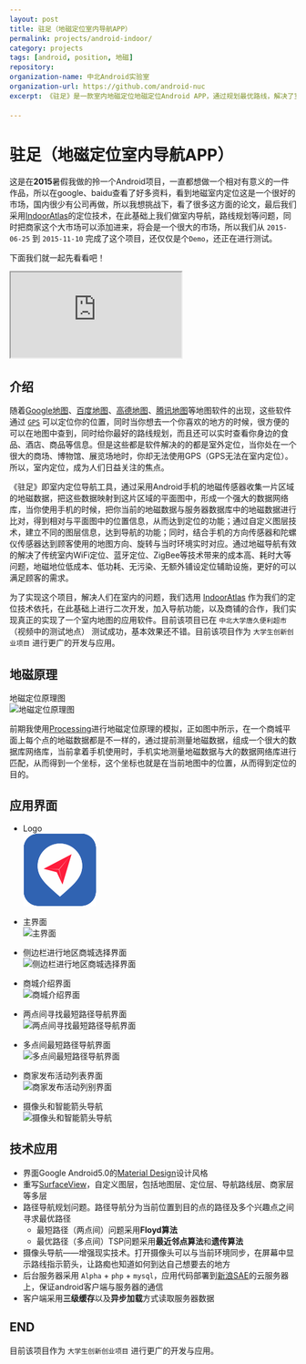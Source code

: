 ```yaml
---
layout: post
title: 驻足（地磁定位室内导航APP）
permalink: projects/android-indoor/
category: projects
tags: [android, position, 地磁]
repository: 
organization-name: 中北Android实验室
organization-url: https://github.com/android-nuc
excerpt: 《驻足》是一款室内地磁定位地磁定位Android APP，通过规划最优路线，解决了室内导航问题，可以让人们迅速的到达自己想去的地方，买到想要的东西；同时加入商城商家，更好的促进商品的消费。

---
```


# 驻足（地磁定位室内导航APP）

这是在**2015**暑假我做的拎一个Android项目，一直都想做一个相对有意义的一件作品，所以在google、baidu查看了好多资料，看到地磁室内定位这是一个很好的市场，国内很少有公司再做，所以我想挑战下，看了很多这方面的论文，最后我们采用[IndoorAtlas](https://www.indooratlas.com/)的定位技术，在此基础上我们做室内导航，路线规划等问题，同时把商家这个大市场可以添加进来，将会是一个很大的市场，所以我们从 `2015-06-25` 到 `2015-11-10` 完成了这个项目，还仅仅是个`Demo`，还正在进行测试。  

下面我们就一起先看看吧！  

<div class="embed-responsive embed-responsive-16by9">
  <iframe class="embed-responsive-item" src="http://www.tudou.com/v/p6c_uAXo9kQ/&rpid=326917756&resourceId=326917756_04_05_99/v.swf" allowtransparency="true" allowfullscreen="true"></iframe>
</div>

## 介绍

随着[Google地图](https://www.google.com/maps)、[百度地图](http://map.baidu.com/)、[高德地图](http://gaode.com/)、[腾讯地图](http://map.qq.com/)等地图软件的出现，这些软件通过 [`GPS`](https://en.wikipedia.org/wiki/Global_Positioning_System) 可以定位你的位置，同时当你想去一个你喜欢的地方的时候，很方便的可以在地图中查到，同时给你最好的路线规划，而且还可以实时查看你身边的食品、酒店、商品等信息。但是这些都是软件解决的的都是室外定位，当你处在一个很大的商场、博物馆、展览场地时，你却无法使用GPS（GPS无法在室内定位）。所以，室内定位，成为人们日益关注的焦点。  

《驻足》即室内定位导航工具，通过采用Android手机的地磁传感器收集一片区域的地磁数据，把这些数据映射到这片区域的平面图中，形成一个强大的数据网络库，当你使用手机的时候，把你当前的地磁数据与服务器数据库中的地磁数据进行比对，得到相对与平面图中的位置信息，从而达到定位的功能；通过自定义图层技术，建立不同的图层信息，达到导航的功能；同时，结合手机的方向传感器和陀螺仪传感器达到顾客使用的地图方向、旋转与当时环境实时对应。通过地磁导航有效的解决了传统室内WiFi定位、蓝牙定位、ZigBee等技术带来的成本高、耗时大等问题，地磁地位低成本、低功耗、无污染、无额外铺设定位辅助设施，更好的可以满足顾客的需求。

为了实现这个项目，解决人们在室内的问题，我们选用 [IndoorAtlas](https://www.indooratlas.com/) 作为我们的定位技术依托，在此基础上进行二次开发，加入导航功能，以及商铺的合作，我们实现真正的实现了一个室内地图的应用软件。目前该项目已在 `中北大学唐久便利超市`（视频中的测试地点） 测试成功，基本效果还不错。目前该项目作为 `大学生创新创业项目` 进行更广的开发与应用。

## 地磁原理

地磁定位原理图  
![地磁定位原理图](https://raw.githubusercontent.com/onlylemi/processing-android-capture/master/androidcapture8.gif)  

前期我使用[Processing](https://processing.org)进行地磁定位原理的模拟，正如图中所示，在一个商城平面上每个点的地磁数据都是不一样的，通过提前测量地磁数据，组成一个很大的数据库网络库，当前拿着手机使用时，手机实地测量地磁数据与大的数据网络库进行匹配，从而得到一个坐标，这个坐标也就是在当前地图中的位置，从而得到定位的目的。

## 应用界面

* Logo  
  ![Logo](https://raw.githubusercontent.com/onlylemi/onlylemi.github.io/master/assets/images/post/android_indoor_icon.png)  

* 主界面  
  ![主界面](https://raw.githubusercontent.com/onlylemi/onlylemi.github.io/master/assets/images/post/android_indoor_4.png)  

* 侧边栏进行地区商城选择界面  
  ![侧边栏进行地区商城选择界面](https://raw.githubusercontent.com/onlylemi/onlylemi.github.io/master/assets/images/post/android_indoor_3.png)  

* 商城介绍界面  
  ![商城介绍界面](https://raw.githubusercontent.com/onlylemi/onlylemi.github.io/master/assets/images/post/android_indoor_5.png)  

* 两点间寻找最短路径导航界面  
  ![两点间寻找最短路径导航界面](https://raw.githubusercontent.com/onlylemi/onlylemi.github.io/master/assets/images/post/android_indoor_5.png)  

* 多点间最短路径导航界面  
  ![多点间最短路径导航界面](https://raw.githubusercontent.com/onlylemi/onlylemi.github.io/master/assets/images/post/android_indoor_1.png)  

* 商家发布活动列表界面  
  ![商家发布活动列别界面](https://raw.githubusercontent.com/onlylemi/onlylemi.github.io/master/assets/images/post/android_indoor_6.png)  

* 摄像头和智能箭头导航  
  ![摄像头和智能箭头导航](https://raw.githubusercontent.com/onlylemi/onlylemi.github.io/master/assets/images/post/android_indoor_2.png)  


## 技术应用

* 界面Google Android5.0的[Material Design](http://developer.android.com/design/material/index.html)设计风格
* 重写[SurfaceView](http://developer.android.com/reference/android/view/SurfaceView.html)，自定义图层，包括地图层、定位层、导航路线层、商家层等多层
* 路径导航规划问题。路径导航分为当前位置到目的点的路径及多个兴趣点之间寻求最优路径
  * 最短路径（两点间）问题采用**Floyd算法**
  * 最优路径（多点间）TSP问题采用**最近邻点算法**和**遗传算法**
* 摄像头导航——增强现实技术。打开摄像头可以与当前环境同步，在屏幕中显示路线指示箭头，让路痴也知道如何到达自己想要去的地方
* 后台服务器采用 `Alpha` + `php` + `mysql`，应用代码部署到[新浪SAE](http://www.sinacloud.com/sae.html)的云服务器上，保证android客户端与服务器的通信
* 客户端采用**三级缓存**以及**异步加载**方式读取服务器数据

## END

目前该项目作为 `大学生创新创业项目` 进行更广的开发与应用。
